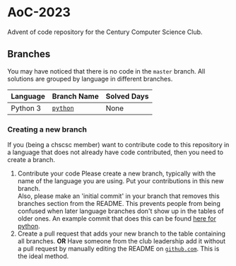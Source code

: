 # AoC-2023
Advent of code repository for the Century Computer Science Club.

## Branches
You may have noticed that there is no code in the `master` branch. All solutions are grouped by language in different branches.

| Language | Branch Name | Solved Days |
| -------- | ----------- | ----------- |
| Python 3 | [`python`](https://github.com/chscsc/AoC-2023/tree/python)    | None        |

### Creating a new branch
If you (being a chscsc member) want to contribute code to this repository in a language that does not already have code contributed, then you need to create a branch.

1. Contribute your code
Please create a new branch, typically with the name of the language you are using. Put your contributions in this new branch.  
Also, please make an 'initial commit' in your branch that removes this branches section from the README. This prevents people from being confused when later language branches don't show up in the tables of older ones. An example commit that does this can be found [here for python](https://github.com/chscsc/AoC-2023/commit/5122b218c65959717403cf8fbb8965ed5d3f573c).
2. Create a pull request that adds your new branch to the table containing all branches. **OR** Have someone from the club leadership add it without a pull request by manually editing the README on [`github.com`](https://github.com/chscsc/AoC-2023/edit/master/README.md). This is the ideal method.